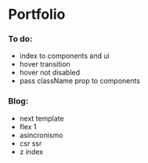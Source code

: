 # Portfolio

### To do:
- index to components and ui
- hover transition
- hover not disabled
- pass className prop to components

### Blog:
- next template
- flex 1
- asincronismo
- csr ssr
- z index
